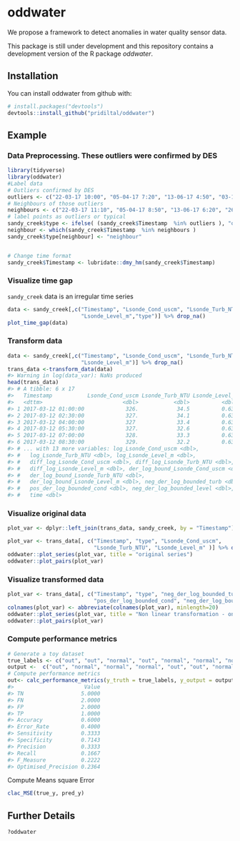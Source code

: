 
<!-- README.md is generated from README.Rmd. Please edit that file -->
oddwater
========

We propose a framework to detect anomalies in water quality sensor data.

This package is still under development and this repository contains a development version of the R package *oddwater*.

Installation
------------

You can install oddwater from github with:

``` r
# install.packages("devtools")
devtools::install_github("pridiltal/oddwater")
```

Example
-------

### Data Preprocessing. These outliers were confirmed by DES

``` r
library(tidyverse)
library(oddwater)
#Label data
# Outliers confirmed by DES
outliers <- c("22-03-17 10:00", "05-04-17 7:20", "13-06-17 4:50", "03-11-17 7:50", "26-07-17 16:00")
# Neighbours of those outliers
neighbours <- c("22-03-17 11:10", "05-04-17 8:50", "13-06-17 6:20", "26-07-17 15:00", "03-11-17 9:20")
# label points as outliers or typical
sandy_creek$type <- ifelse( (sandy_creek$Timestamp  %in% outliers ), "outlier", "typical")
neighbour <- which(sandy_creek$Timestamp  %in% neighbours )
sandy_creek$type[neighbour] <- "neighbour"


# Change time format
sandy_creek$Timestamp <- lubridate::dmy_hm(sandy_creek$Timestamp)
```

### Visualize time gap

`sandy_creek` data is an irregular time series

``` r
data <- sandy_creek[,c("Timestamp", "Lsonde_Cond_uscm", "Lsonde_Turb_NTU",      
                       "Lsonde_Level_m","type")] %>% drop_na()
plot_time_gap(data)
```

### Transform data

``` r
data <- sandy_creek[,c("Timestamp", "Lsonde_Cond_uscm", "Lsonde_Turb_NTU",      
                       "Lsonde_Level_m")] %>% drop_na()
trans_data <-transform_data(data)
#> Warning in log(data_var): NaNs produced
head(trans_data)
#> # A tibble: 6 x 17
#>   Timestamp           Lsonde_Cond_uscm Lsonde_Turb_NTU Lsonde_Level_m
#>   <dttm>                         <dbl>           <dbl>          <dbl>
#> 1 2017-03-12 01:00:00             326.            34.5          0.636
#> 2 2017-03-12 02:30:00             327.            34.1          0.636
#> 3 2017-03-12 04:00:00             327             33.4          0.635
#> 4 2017-03-12 05:30:00             327.            32.6          0.633
#> 5 2017-03-12 07:00:00             328.            33.3          0.634
#> 6 2017-03-12 08:30:00             329.            32.2          0.631
#> # ... with 13 more variables: log_Lsonde_Cond_uscm <dbl>,
#> #   log_Lsonde_Turb_NTU <dbl>, log_Lsonde_Level_m <dbl>,
#> #   diff_log_Lsonde_Cond_uscm <dbl>, diff_log_Lsonde_Turb_NTU <dbl>,
#> #   diff_log_Lsonde_Level_m <dbl>, der_log_bound_Lsonde_Cond_uscm <dbl>,
#> #   der_log_bound_Lsonde_Turb_NTU <dbl>,
#> #   der_log_bound_Lsonde_Level_m <dbl>, neg_der_log_bounded_turb <dbl>,
#> #   pos_der_log_bounded_cond <dbl>, neg_der_log_bounded_level <dbl>,
#> #   time <dbl>
```

### Visualize original data

``` r
plot_var <- dplyr::left_join(trans_data, sandy_creek, by = "Timestamp")

plot_var <- trans_data[, c("Timestamp", "type", "Lsonde_Cond_uscm",   
                           "Lsonde_Turb_NTU", "Lsonde_Level_m" )] %>% drop_na()
oddwater::plot_series(plot_var, title = "original series") 
oddwater::plot_pairs(plot_var)
```

### Visualize transformed data

``` r
plot_var <- trans_data[, c("Timestamp", "type", "neg_der_log_bounded_turb",
                           "pos_der_log_bounded_cond", "neg_der_log_bounded_level")] %>% drop_na()
colnames(plot_var) <- abbreviate(colnames(plot_var), minlength=20)
oddwater::plot_series(plot_var, title = "Non linear transformation - one side log derivatives (bounded")
oddwater::plot_pairs(plot_var)
```

### Compute performance metrics

``` r
# Generate a toy dataset
true_labels <- c("out", "out", "normal", "out", "normal", "normal", "normal", "normal", "normal", "normal")
output <-  c("out", "normal", "normal", "normal", "out", "out", "normal", "normal", "normal", "normal")
# Compute performance metrics 
out<- calc_performance_metrics(y_truth = true_labels, y_output = output, pos_label = "out", neg_label = "normal")
#>                      Value
#> TN                  5.0000
#> FN                  2.0000
#> FP                  2.0000
#> TP                  1.0000
#> Accuracy            0.6000
#> Error_Rate          0.4000
#> Sensitivity         0.3333
#> Specificity         0.7143
#> Precision           0.3333
#> Recall              0.1667
#> F_Measure           0.2222
#> Optimised_Precision 0.2364
```

Compute Means square Error

``` r
clac_MSE(true_y, pred_y)
```

Further Details
---------------

``` r
?oddwater
```
